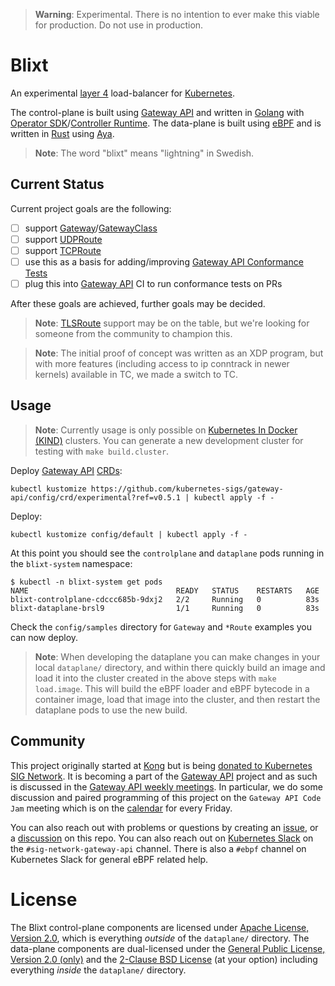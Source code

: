 > **Warning**: Experimental. There is no intention to ever make this viable for production. Do not use in production.

# Blixt

An experimental [layer 4][osi] load-balancer for [Kubernetes][k8s].

The control-plane is built using [Gateway API][gwapi] and written in
[Golang][go] with [Operator SDK][osdk]/[Controller Runtime][crn]. The
data-plane is built using [eBPF][ebpf] and is written in [Rust][rust] using
[Aya][aya].

> **Note**: The word "blixt" means "lightning" in Swedish.

[osi]:https://en.wikipedia.org/wiki/OSI_model
[k8s]:https://kubernetes.io
[gwapi]:https://gateway-api.sigs.k8s.io
[go]:https://go.dev
[osdk]:https://sdk.operatorframework.io/
[crn]:https://github.com/kubernetes-sigs/controller-runtime
[ebpf]:https://www.tigera.io/learn/guides/ebpf/ebpf-xdp/
[rust]:https://rust-lang.org
[aya]:https://aya-rs.dev

## Current Status

Current project goals are the following:

- [ ] support [Gateway][gw]/[GatewayClass][gwc]
- [ ] support [UDPRoute][udproute]
- [ ] support [TCPRoute][tcproute]
- [ ] use this as a basis for adding/improving [Gateway API Conformance Tests][gwcnf]
- [ ] plug this into [Gateway API][gwapi] CI to run conformance tests on PRs

After these goals are achieved, further goals may be decided.

> **Note**: [TLSRoute][tlsroute] support may be on the table, but we're looking
> for someone from the community to champion this.

> **Note**: The initial proof of concept was written as an XDP program, but
> with more features (including access to ip conntrack in newer kernels)
> available in TC, we made a switch to TC.

[gw]:https://gateway-api.sigs.k8s.io/references/spec/#gateway.networking.k8s.io/v1beta1.Gateway
[gwc]:https://gateway-api.sigs.k8s.io/references/spec/#gateway.networking.k8s.io/v1beta1.GatewayClass
[udproute]:https://gateway-api.sigs.k8s.io/references/spec/#gateway.networking.k8s.io/v1alpha2.UDPRoute
[tcproute]:https://gateway-api.sigs.k8s.io/references/spec/#gateway.networking.k8s.io/v1alpha2.TCPRoute
[gwcnf]:https://github.com/kubernetes-sigs/gateway-api/tree/main/conformance
[gwapi]:https://gateway-api.sigs.k8s.io
[tlsroute]:https://gateway-api.sigs.k8s.io/references/spec/#gateway.networking.k8s.io/v1alpha2.TLSRoute

## Usage

> **Note**: Currently usage is only possible on [Kubernetes In Docker
> (KIND)][kind] clusters. You can generate a new development cluster for
> testing with `make build.cluster`.

Deploy [Gateway API][gwapi] [CRDs][crds]:

```console
kubectl kustomize https://github.com/kubernetes-sigs/gateway-api/config/crd/experimental?ref=v0.5.1 | kubectl apply -f -
```

Deploy:

```console
kubectl kustomize config/default | kubectl apply -f -
```

At this point you should see the `controlplane` and `dataplane` pods running
in the `blixt-system` namespace:

```console
$ kubectl -n blixt-system get pods
NAME                                 READY   STATUS    RESTARTS   AGE
blixt-controlplane-cdccc685b-9dxj2   2/2     Running   0          83s
blixt-dataplane-brsl9                1/1     Running   0          83s
```

Check the `config/samples` directory for `Gateway` and `*Route` examples you
can now deploy.

> **Note**: When developing the dataplane you can make changes in your local
> `dataplane/` directory, and within there quickly build an image and load it
> into the cluster created in the above steps with `make load.image`. This will
> build the eBPF loader and eBPF bytecode in a container image, load that image
> into the cluster, and then restart the dataplane pods to use the new build.

[kind]:https://github.com/kubernetes-sigs/kind
[gwapi]:https://github.com/kubernetes-sigs/gateway-api
[crds]:https://kubernetes.io/docs/concepts/extend-kubernetes/api-extension/custom-resources/

## Community

This project originally started at [Kong][kong] but is being [donated to
Kubernetes SIG Network][donation]. It is becoming a part of the [Gateway
API][gwapi] project and as such is discussed in the [Gateway API weekly
meetings][gwapi-meet]. In particular, we do some discussion and paired
programming of this project on the `Gateway API Code Jam` meeting which
is on the [calendar][gwapi-meet] for every Friday.

You can also reach out with problems or questions by creating an
[issue][issues], or a [discussion][disc] on this repo. You can also reach out
on [Kubernetes Slack][kslack] on the `#sig-network-gateway-api` channel. There
is also a `#ebpf` channel on Kubernetes Slack for general eBPF related help.

[kong]:https://github.com/kong
[donation]:https://github.com/kong/blixt/discussions/42
[gwapi]:https://gateway-api.sigs.k8s.io/
[gwapi-meet]:https://gateway-api.sigs.k8s.io/contributing/#meetings
[issues]:https://github.com/kong/blixt/issues
[disc]:https://github.com/kong/blixt/discussions
[kslack]:https://kubernetes.slack.com

# License

The Blixt control-plane components are licensed under [Apache License, Version
2.0][apache2], which is everything _outside_ of the `dataplane/` directory. The
data-plane components are dual-licensed under the [General Public License,
Version 2.0 (only)][gplv2] and the [2-Clause BSD License][bsd2c] (at your
option) including everything _inside_ the `dataplane/` directory.

[apache2]:https://github.com/Kong/blixt/blob/main/LICENSE
[gplv2]:https://github.com/Kong/blixt/blob/main/dataplane/LICENSE.GPL-2.0
[bsd2c]:https://github.com/Kong/blixt/blob/main/dataplane/LICENSE.BSD-2-Clause

